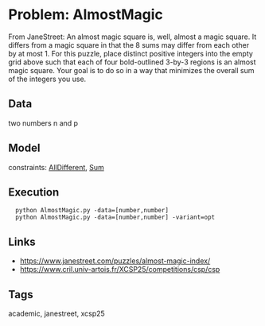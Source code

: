 # Problem: AlmostMagic

From JaneStreet:
    An almost magic square is, well, almost a magic square.
    It differs from a magic square in that the 8 sums may differ from each other by at most 1.
    For this puzzle, place distinct positive integers into the empty grid above such that each of four bold-outlined 3-by-3 regions is an almost magic square.
    Your goal is to do so in a way that minimizes the overall sum of the integers you use.


## Data
  two numbers n and p

## Model
  constraints: [AllDifferent](https://pycsp.org/documentation/constraints/AllDifferent), [Sum](https://pycsp.org/documentation/constraints/Sum)

## Execution
```
  python AlmostMagic.py -data=[number,number]
  python AlmostMagic.py -data=[number,number] -variant=opt
```

## Links
  - https://www.janestreet.com/puzzles/almost-magic-index/
  - https://www.cril.univ-artois.fr/XCSP25/competitions/csp/csp

## Tags
  academic, janestreet, xcsp25
